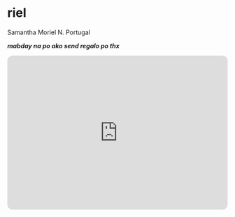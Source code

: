 # riel
Samantha Moriel N. Portugal

***mabday na po ako send regalo po thx***

<iframe style="border-radius:12px" src="https://open.spotify.com/embed/playlist/3R3sTAho5003QMeuovxNEP?utm_source=generator&theme=0" width="100%" height="352" frameBorder="0" allowfullscreen="" allow="autoplay; clipboard-write; encrypted-media; fullscreen; picture-in-picture" loading="lazy"></iframe>

